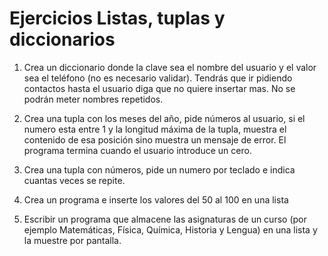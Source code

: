 # Ejercicios Listas, tuplas y diccionarios

1. Crea un diccionario donde la clave sea el nombre del usuario y el valor sea el teléfono (no es necesario validar). Tendrás que ir pidiendo contactos hasta el usuario diga que no quiere insertar mas. No se podrán meter nombres repetidos.

2. Crea una tupla con los meses del año, pide números al usuario, si el numero esta entre 1 y la longitud máxima de la tupla, muestra el contenido de esa posición sino muestra un mensaje de error. El programa termina cuando el usuario introduce un cero.

3. Crea una tupla con números, pide un numero por teclado e indica cuantas veces se repite.

4. Crea un programa e inserte los valores del 50 al 100 en una lista

5. Escribir un programa que almacene las asignaturas de un curso (por ejemplo Matemáticas, Física, Química, Historia y Lengua) en una lista y la muestre por pantalla.